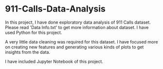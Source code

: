 # 911-Calls-Data-Analysis
In this project, I have done exploratory data analysis of 911 Calls dataset.
Please read 'Data Info.txt' to get more information about dataset.
I have used Python for this project.

A very little data cleaning was required for this dataset. I have focused more on creating new features and generating various kinds of plots to get insights from the data.

I have included Jupyter Notebook of this project.
